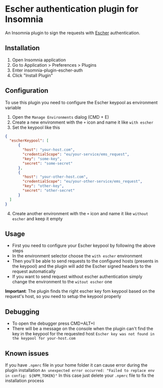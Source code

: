 # Escher authentication plugin for Insomnia
An Insomnia plugin to sign the requests with [Escher](http://escherauth.io/) authentication.

## Installation
1. Open Insomnia application
2. Go to Application > Preferences > Plugins 
3. Enter insomnia-plugin-escher-auth 
4. Click "Install Plugin"

## Configuration
To use this plugin you need to configure the Escher keypool as environment variable
1. Open the `Manage Environments` dialog (CMD + E)
2. Create a new environment with the `+` icon and name it like `with escher`
3. Set the keypool like this
```json
{
  "escherKeypool": [
      {
        "host": "your-host.com",
        "credentialScope": "eu/your-service/ems_request",
        "key": "some-key",
        "secret": "some-secret"
      },
      {
        "host": "your-other-host.com",
        "credentialScope": "eu/your-other-service/ems_request",
        "key": "other-key",
        "secret": "other-secret"
      }
  ]
}
```
4. Create another environment with the `+` icon and name it like `without escher` and keep it empty

## Usage
- First you need to configure your Escher keypool by following the above steps
- In the environment selector choose the `with escher` environment
- Then you'll be able to send requests to the configured hosts (presents in the keypool) and the plugin will add the Escher signed headers to the request automatically
- If you want to send request without escher authentication simply change the environment to the `witout escher` one

__Important__: The plugin finds the right escher key fom keypool based on the request's host, so you need to setup the keypool properly

## Debugging
- To open the debugger press CMD+ALT+I
- There will be a message on the console when the plugin can't find the key in the keypool for the requested host
`Escher key was not found in the keypool for your-host.com`

## Known issues
If you have `.npmrc` file in your home folder it can cause error during the plugin installation `An unexpected error occurred: "Failed to replace env in config: ${NPM_TOKEN}"`
In this case just delete your `.npmrc` file to fix the installation process